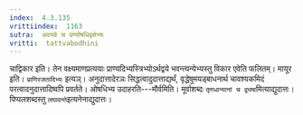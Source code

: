 ```yaml
---
index:  4.3.135
vrittiindex:  1163
sutra:  अवयवे च प्रण्योषधिवृक्षेभ्यः
vritti:  tattvabodhini 
---
```


चाद्विकार इति। तेन वक्ष्यमाणप्रत्ययाः प्राण्यदिभ्यस्त्रिभ्योऽर्थद्वये भवन्त्यन्येभ्यस्तु विकार एवेति फलितम्। मायूर इति। `प्राणिरजतादिभ्यः` इत्यञ्। अनुदात्तादेरञः सिद्धत्वादुदात्ताद्यर्थं, वृद्धेषुमयड्बाधनार्थ चावश्यकमिदं परत्वादनुदात्तादिष्वपि प्रवर्तते। ओषधिभ्य उदाहरति---मौर्वमिति। मूर्वाशब्दः `तृणधान्यानां च द्व्यषा`मित्याद्युदात्तः। पिप्पलशब्दस्तु `लघावन्ते`इत्यनेनाद्युदात्तः।

